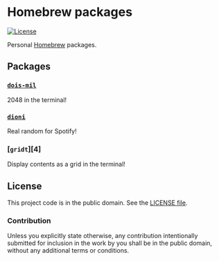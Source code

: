 # Homebrew packages

[![License][badge-1-img]][badge-1-link]

Personal [Homebrew][1] packages.

## Packages

### [`dois-mil`][2]

2048 in the terminal!

### [`dioni`][3]

Real random for Spotify!

### [`gridt`][4]

Display contents as a grid in the terminal!

## License

This project code is in the public domain. See the [LICENSE file][5].

### Contribution

Unless you explicitly state otherwise, any contribution intentionally submitted
for inclusion in the work by you shall be in the public domain, without any
additional terms or conditions.

[1]: https://brew.sh/
[2]: https://github.com/Nhanderu/dois-mil
[3]: https://github.com/Nhanderu/dioni
[3]: https://github.com/Nhanderu/gridt
[5]: ./LICENSE

[badge-1-img]: https://img.shields.io/github/license/Nhanderu/homebrew-packages?style=flat-square
[badge-1-link]: https://github.com/Nhanderu/homebrew-packages/blob/master/LICENSE
